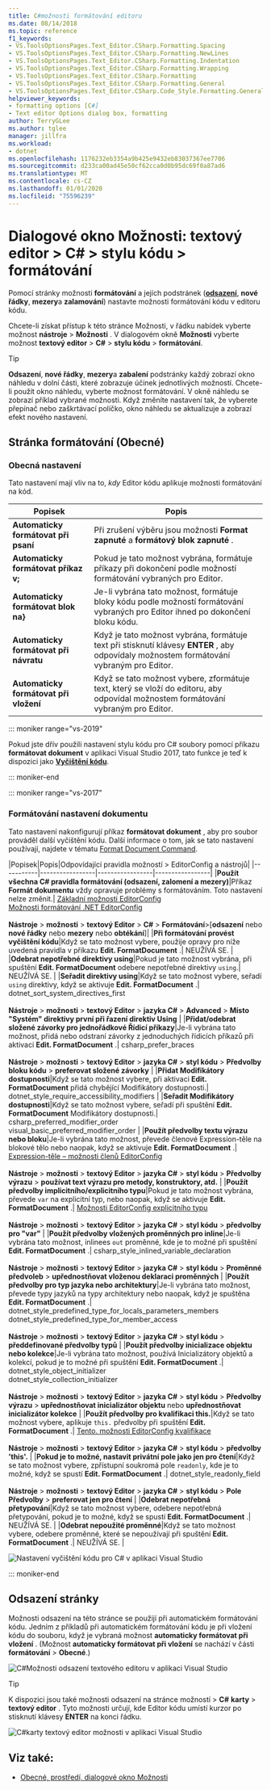 ```yaml
---
title: C#možnosti formátování editoru
ms.date: 08/14/2018
ms.topic: reference
f1_keywords:
- VS.ToolsOptionsPages.Text_Editor.CSharp.Formatting.Spacing
- VS.ToolsOptionsPages.Text_Editor.CSharp.Formatting.NewLines
- VS.ToolsOptionsPages.Text_Editor.CSharp.Formatting.Indentation
- VS.ToolsOptionsPages.Text_Editor.CSharp.Formatting.Wrapping
- VS.ToolsOptionsPages.Text_Editor.CSharp.Formatting
- VS.ToolsOptionsPages.Text_Editor.CSharp.Formatting.General
- VS.ToolsOptionsPages.Text_Editor.CSharp.Code_Style.Formatting.General
helpviewer_keywords:
- formatting options [C#]
- Text editor Options dialog box, formatting
author: TerryGLee
ms.author: tglee
manager: jillfra
ms.workload:
- dotnet
ms.openlocfilehash: 1176232eb3354a9b425e9432eb83037367ee7706
ms.sourcegitcommit: d233ca00ad45e50cf62cca0d0b95dc69f0a87ad6
ms.translationtype: MT
ms.contentlocale: cs-CZ
ms.lasthandoff: 01/01/2020
ms.locfileid: "75596239"
---
```

# <a name="options-dialog-box-text-editor--c--code-style--formatting"></a>Dialogové okno Možnosti: textový editor \> C# \> stylu kódu \> formátování

Pomocí stránky možnosti **formátování** a jejích podstránek ([**odsazení**](#indentation-page), **nové řádky**, **mezery**a **zalamování**) nastavte možnosti formátování kódu v editoru kódu.

Chcete-li získat přístup k této stránce Možnosti, v řádku nabídek vyberte možnost **nástroje** > **Možnosti** . V dialogovém okně **Možnosti** vyberte možnost **textový editor** > **C#**  > **stylu kódu** > **formátování**.

> [!TIP]
> **Odsazení**, **nové řádky**, **mezery**a **zabalení** podstránky každý zobrazí okno náhledu v dolní části, které zobrazuje účinek jednotlivých možností. Chcete-li použít okno náhledu, vyberte možnost formátování. V okně náhledu se zobrazí příklad vybrané možnosti. Když změníte nastavení tak, že vyberete přepínač nebo zaškrtávací políčko, okno náhledu se aktualizuje a zobrazí efekt nového nastavení.

## <a name="formatting-general-page"></a>Stránka formátování (Obecné)

### <a name="general-settings"></a>Obecná nastavení

Tato nastavení mají vliv na to, *kdy* Editor kódu aplikuje možnosti formátování na kód.

|Popisek|Popis|
|-----------|-----------------|
|**Automaticky formátovat při psaní**|Při zrušení výběru jsou možnosti **Format zapnuté** a **formátový blok zapnuté** .|
|**Automaticky formátovat příkaz v;**|Pokud je tato možnost vybrána, formátuje příkazy při dokončení podle možností formátování vybraných pro Editor.|
|**Automaticky formátovat blok na}**|Je-li vybrána tato možnost, formátuje bloky kódu podle možností formátování vybraných pro Editor ihned po dokončení bloku kódu.|
|**Automaticky formátovat při návratu**|Když je tato možnost vybrána, formátuje text při stisknutí klávesy **ENTER** , aby odpovídaly možnostem formátování vybraným pro Editor.|
|**Automaticky formátovat při vložení**|Když se tato možnost vybere, zformátuje text, který se vloží do editoru, aby odpovídal možnostem formátování vybraným pro Editor.|

::: moniker range="vs-2019"

Pokud jste dřív použili nastavení stylu kódu pro C# soubory pomocí příkazu **formátovat dokument** v aplikaci Visual Studio 2017, tato funkce je teď k dispozici jako [**Vyčištění kódu**](../code-styles-and-code-cleanup.md#apply-code-styles).

::: moniker-end

::: moniker range="vs-2017"

### <a name="format-document-settings"></a>Formátování nastavení dokumentu

Tato nastavení nakonfigurují příkaz **formátovat dokument** , aby pro soubor prováděl další vyčištění kódu. Další informace o tom, jak se tato nastavení používají, najdete v tématu [Format Document Command](../code-styles-and-code-cleanup.md#apply-code-styles).

|Popisek|Popis|Odpovídající pravidla možností > EditorConfig a nástrojů|
|-----------|-----------------|-----------------|-----------------|
|**Použít všechna C# pravidla formátování (odsazení, zalomení a mezery)**|Příkaz **Formát dokumentu** vždy opravuje problémy s formátováním. Toto nastavení nelze změnit.| [Základní možnosti EditorConfig](../../ide/create-portable-custom-editor-options.md)<br/>[Možnosti formátování .NET EditorConfig](../../ide/editorconfig-formatting-conventions.md)<br/><br/>**Nástroje** > **možnosti** > **textový Editor** > **C#**  > **Formátování**>[**odsazení** nebo **nové řádky** nebo **mezery** nebo **obtékání**]|
|**Při formátování provést vyčištění kódu**|Když se tato možnost vybere, použije opravy pro níže uvedená pravidla v příkazu **Edit. FormatDocument** .| NEUŽÍVÁ SE. |
|**Odebrat nepotřebné direktivy using**|Pokud je tato možnost vybrána, při spuštění **Edit. FormatDocument** odebere nepotřebné direktivy `using`.| NEUŽÍVÁ SE. |
|**Seřadit direktivy using**|Když se tato možnost vybere, seřadí `using` direktivy, když se aktivuje **Edit. FormatDocument** .| dotnet_sort_system_directives_first<br/><br/>**Nástroje** > **možnosti** > **textový Editor** > **jazyka C#**  > **Advanced**  > **Místo "Systém" direktivy první při řazení direktiv Using** |
|**Přidat/odebrat složené závorky pro jednořádkové Řídicí příkazy**|Je-li vybrána tato možnost, přidá nebo odstraní závorky z jednoduchých řídicích příkazů při aktivaci **Edit. FormatDocument** .| csharp_prefer_braces<br/><br/>**Nástroje** > **možnosti** > **textový Editor** > **jazyka C#**  > **styl kódu** > **Předvolby bloku kódu** > **preferovat složené závorky** |
|**Přidat Modifikátory dostupnosti**|Když se tato možnost vybere, při aktivaci **Edit. FormatDocument** přidá chybějící Modifikátory dostupnosti.| dotnet_style_require_accessibility_modifiers |
|**Seřadit Modifikátory dostupnosti**|Když se tato možnost vybere, seřadí při spuštění **Edit. FormatDocument** Modifikátory dostupnosti.| csharp_preferred_modifier_order<br/>visual_basic_preferred_modifier_order |
|**Použít předvolby textu výrazu nebo bloku**|Je-li vybrána tato možnost, převede členové Expression-těle na blokové tělo nebo naopak, když se aktivuje **Edit. FormatDocument** .| [Expression-těle – možnosti členů EditorConfig](../../ide/editorconfig-language-conventions.md#expression-bodied-members)<br/><br/>**Nástroje** > **možnosti** > **textový Editor** > **jazyka C#**  > **styl kódu**  > **Předvolby výrazu** > **používat text výrazu pro metody, konstruktory, atd.** |
|**Použít předvolby implicitního/explicitního typu**|Pokud je tato možnost vybrána, převede `var` na explicitní typ, nebo naopak, když se aktivuje **Edit. FormatDocument** .| [Možnosti EditorConfig explicitního typu](../../ide/editorconfig-language-conventions.md#implicit-and-explicit-types)<br/><br/>**Nástroje** > **možnosti** > **textový Editor** > **jazyka C#**  > **styl kódu** > **předvolby pro "var"** |
|**Použít předvolby vložených proměnných pro inline**|Je-li vybrána tato možnost, inlinees `out` proměnné, kde je to možné při spuštění **Edit. FormatDocument** .| csharp_style_inlined_variable_declaration<br/><br/>**Nástroje** > **možnosti** > **textový Editor** > **jazyka C#**  > **styl kódu**  > **Proměnné předvoleb** > **upřednostňovat vloženou deklaraci proměnných** |
|**Použít předvolby pro typ jazyka nebo architektury**|Je-li vybrána tato možnost, převede typy jazyků na typy architektury nebo naopak, když je spuštěna **Edit. FormatDocument** .| dotnet_style_predefined_type_for_locals_parameters_members<br/>dotnet_style_predefined_type_for_member_access<br/><br/>**Nástroje** > **možnosti** > **textový Editor** > **jazyka C#**  > **styl kódu** > **předdefinované předvolby typů** |
|**Použít předvolby inicializace objektu nebo kolekce**|Je-li vybrána tato možnost, používá Inicializátory objektů a kolekcí, pokud je to možné při spuštění **Edit. FormatDocument** .| dotnet_style_object_initializer<br/>dotnet_style_collection_initializer<br/><br/>**Nástroje** > **možnosti** > **textový Editor** > **jazyka C#**  > **styl kódu** > **Předvolby výrazu** > **upřednostňovat inicializátor objektu** nebo **upřednostňovat inicializátor kolekce** |
|**Použít předvolby pro kvalifikaci this.**|Když se tato možnost vybere, aplikuje `this.` předvolby při spuštění **Edit. FormatDocument** .| [Tento. možnosti EditorConfig kvalifikace](../../ide/editorconfig-language-conventions.md#this-and-me)<br/><br/>**Nástroje** > **možnosti** > **textový Editor** > **jazyka C#**  > **styl kódu** > **předvolby 'this'.** |
|**Pokud je to možné, nastavit privátní pole jako jen pro čtení**|Když se tato možnost vybere, zpřístupní soukromá pole `readonly`, kde je to možné, když se spustí **Edit. FormatDocument** .| dotnet_style_readonly_field<br/><br/>**Nástroje** > **možnosti** > **textový Editor** > **jazyka C#**  > **styl kódu**  > **Pole Předvolby** > **preferovat jen pro čtení** |
|**Odebrat nepotřebná přetypování**|Když se tato možnost vybere, odebere nepotřebná přetypování, pokud je to možné, když se spustí **Edit. FormatDocument** .| NEUŽÍVÁ SE. |
|**Odebrat nepoužité proměnné**|Když se tato možnost vybere, odebere proměnné, které se nepoužívají při spuštění **Edit. FormatDocument** .| NEUŽÍVÁ SE. |

![Nastavení vyčištění kódu pro C# v aplikaci Visual Studio](media/format-document-settings.png)

::: moniker-end

## <a name="indentation-page"></a>Odsazení stránky

Možnosti odsazení na této stránce se použijí při automatickém formátování kódu. Jedním z příkladů při automatickém formátování kódu je při vložení kódu do souboru, když je vybraná možnost **automaticky formátovat při vložení** . (Možnost **automaticky formátovat při vložení** se nachází v části **formátování** > **Obecné**.)

![C#Možnosti odsazení textového editoru v aplikaci Visual Studio](media/csharp-indentation-options.png)

> [!TIP]
> K dispozici jsou také možnosti odsazení na stránce možností > **C#** **karty** > **textový editor** . Tyto možnosti určují, kde Editor kódu umístí kurzor po stisknutí klávesy **ENTER** na konci řádku.
>
> ![C#karty textový editor možnosti v aplikaci Visual Studio](media/csharp-tabs-options.png)

## <a name="see-also"></a>Viz také:

- [Obecné, prostředí, dialogové okno Možnosti](../../ide/reference/general-environment-options-dialog-box.md)
